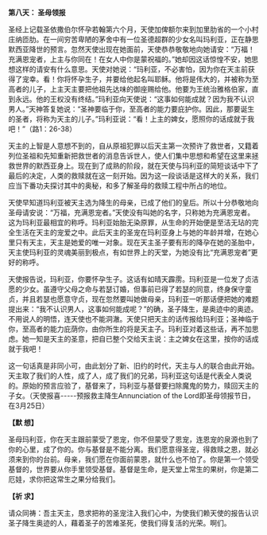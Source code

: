 **第八天： 圣母领报**

圣经上记载圣依撒伯尔怀孕若翰第六个月，天使加俾额尔来到加里肋省的一个小村庄纳匝肋。在一间穷苦卑陋的茅舍中有一位圣德超群的少女名叫玛利亚，正在静思默西亚降世的预言。忽然天使出现在她面前，天使恭恭敬敬地向她请安：“万福！充满恩宠者，上主与你同在！在女人中你是蒙祝福的。”她却因这话惊惶不安，她思想这样的请安有什么意思。天使对她说：“玛利亚，不必害怕，因为你在天主前获得了宠幸。看！你将怀孕生子，并要给他起名叫耶稣。他将是伟大的，并被称为至高者的儿子，上主天主要把他祖先达味的御座赐给他。他要为王统治雅格伯家，直到永远。他的王权没有终结。”玛利亚向天使说：“这事如何能成就？因为我不认识男人。”天神答复她说：“圣神要临于你，至高者的能力要庇护你。因此，那要诞生的圣者，将称为天主的儿子。”玛利亚说：“看！上主的婢女，愿照你的话成就于我吧！”（路1：26-38）

天主的上智是人意想不到的，自从原祖犯罪以后天主第一次预许了救世者，又籍着列位圣祖和先知重新把救世者的消息告诉世人，使人们集中思想和希望在这里来拯救世界的默西亚身上。现在到了成熟的阶段，就在天使与玛利亚的简短谈话中下了最后的决定，人类的救赎就在这一刻开始。因为这一段谈话是这样大的关系，我们应当下番功夫探讨其中的奥秘，和多了解圣母的救赎工程中所占的地位。

天使早知道玛利亚被天主选为降生的母亲，已成了他们的皇后。所以十分恭敬地向圣母请安说：“万福，充满恩宠者。”天使没有叫她的名字，只称她为充满恩宠者。这为玛利亚最相宜的称呼。玛利亚始胎无染原罪，从生命的开始便是至洁无玷的完全生活在天主的宠爱之中。此后天主的圣宠在玛利亚身上与她的年龄并增，在她心里只有天主，天主是她爱的唯一对象。现在天主圣子要有形的降孕在她的圣胎中，天主使玛利亚的灵魂美丽到极点，有如世界上的天堂，为她没有比“充满恩宠者”更好的称呼。

天使报告说，玛利亚，你要怀孕生子。这话有如晴天霹雳。玛利亚是一位发了贞洁愿的少女。虽遵守父母之命与若瑟订婚，但事前已得了若瑟的同意，终身保守童贞，并且若瑟也愿意守贞，现在忽然要叫她做母亲，玛利亚一听那话便把她的难题提出来：“我不认识男人，这事如何能成呢？”的确，圣子降生，是奥迹中的奥迹。不用说人的明悟，连天使也不能洞澈。天使只把天主的话传报给玛利亚；圣神临于你，至高者的能力庇荫你，由你所生的将是天主子。玛利亚对着这些话，再不加思虑。她一知是天主的圣意，把自已整个交给天主说：主之婢女在这里，按你的话成就于我吧！

这一句话真是非同小可，由此划分了新、旧约的时代，天主与人的联合由此开始。天主取了我们的人性，成了人，成了我们的兄弟，玛利亚这句话是代表全人类说的。原始的预言应验了，基督来了，玛利亚与基督要扫除魔鬼的势力，赎回天主的子女。（天使报喜-----预报救主降生Annunciation of the Lord即圣母领报节日，在3月25日）

**【默 想】**

圣母玛利亚，你在天主跟前蒙受了恩宠，你不但蒙受了恩宠，连恩宠的泉源也到了你的心里，成了你的。你与基督是不能分离。我们愿意得圣宠，得救赎之恩，就必须来到你的台前。母亲，我们愿在你面前蒙恩，就什么也不怕了。你是第一个领受基督的，世界要从你手里领受基督。基督是生命，是天堂上常生的果树，你是第二厄娃，求你把这常生之果分给我们。

**【祈 求】**

请众同祷：吾主天主，恳求把祢的圣宠注入我们心中，为使我们赖天使的报告认识圣子降生奥迹的人，藉着圣子的苦难圣死，使我们得复活的光荣。啊们。